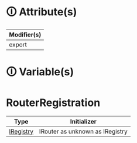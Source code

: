 # &#128712; Attribute(s)

| Modifier(s)                            |
|----------------------------------------|
| export |

# &#128712; Variable(s)

# RouterRegistration

| Type                        | Initializer                       |
|-----------------------------|-----------------------------------|
| [IRegistry](https://hamedfathi.gitbook.io/aurelia-2-doc-api/kernel/interface/di/iregistry) | IRouter as unknown as IRegistry |